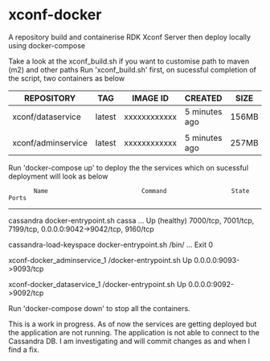 # xconf-docker
A repository build and containerise RDK Xconf Server then deploy locally using docker-compose

Take a look at the xconf_build.sh if you want to customise path to maven (m2) and other paths
Run 'xconf_build.sh' first, on sucessful completion of the script, two containers as below


|REPOSITORY           |TAG                 |IMAGE ID            |CREATED             |SIZE         |
|---|---|---|---|---|
|xconf/dataservice    |latest              |xxxxxxxxxxxx        |5 minutes ago       |156MB        |
|                     |                    |                    |                    |             |
|xconf/adminservice   |latest              |xxxxxxxxxxxx        |5 minutes ago       |257MB        |




Run 'docker-compose up' to deploy the the services which on sucessful deployment will look as below



           Name                          Command                  State                        Ports
----------------------------------------------------------------------------------------------------------------------

cassandra                     docker-entrypoint.sh cassa ...   Up (healthy)   7000/tcp, 7001/tcp, 7199/tcp,
                                                                              0.0.0.0:9042->9042/tcp, 9160/tcp
                                                                              
cassandra-load-keyspace       docker-entrypoint.sh /bin/ ...   Exit 0

xconf-docker_adminservice_1   /docker-entrypoint.sh            Up             0.0.0.0:9093->9093/tcp

xconf-docker_dataservice_1    /docker-entrypoint.sh            Up             0.0.0.0:9092->9092/tcp


Run 'docker-compose down' to stop all the containers.

This is a work in progress. As of now the services are getting deployed but the application are not running. The application is not able to connect to the Cassandra DB. 
I am investigating and will commit changes as and when I find a fix.
